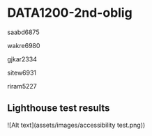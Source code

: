 # DATA1200-2nd-oblig

saabd6875

wakre6980

gjkar2334

sitew6931

riram5227

## Lighthouse test results
![Alt text](assets/images/accessibility test.png))
